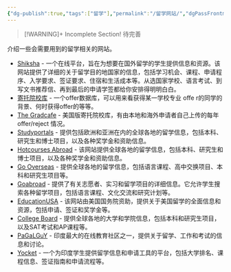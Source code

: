 ```yaml
---
{"dg-publish":true,"tags":["留学"],"permalink":"/留学网站/","dgPassFrontmatter":true,"created":"2023-04-22T12:14:06.900+08:00","updated":"2023-04-22T14:26:43.441+08:00"}
---
```



> [!WARNING]+ Incomplete Section!
> 待完善

介绍一些会需要用到的留学相关的网站。


- [Shiksha](https://studyabroad.shiksha.com/) - 一个在线平台，旨在为想要在国外留学的学生提供信息和资源。该网站提供了详细的关于留学目的地国家的信息，包括学习机会、课程、申请程序、入学要求、签证要求、住宿和生活成本等。从选国家学校、语言考试、到写文书推荐信、再到最后的申请学签都给你安排得明明白白。
- [寄托院校库](https://schools.gter.net/) - 一个offer数据库，可以用来看获得某一学校专业 offe r的同学的背景、何时获得offer的等等。
- [The Gradcafe](https://www.thegradcafe.com/) - 美国版寄托院校库，有由本地和海外申请者自己上传的每年 offer/reject 情况。
- [Studyportals](https://studyportals.com/) - 提供包括欧洲和亚洲在内的全球各地的留学信息，包括本科、研究生和博士项目，以及各种奖学金和资助信息。
- [Hotcourses Abroad](https://www.hotcoursesabroad.com/) - 该网站提供全球各地的留学信息，包括本科、研究生和博士项目，以及各种奖学金和资助信息。
- [Go Overseas](https://www.gooverseas.com/) - 提供全球各地的留学信息，包括语言课程、高中交换项目、本科和研究生项目等。
- [Goabroad](https://www.goabroad.com/) - 提供了有关志愿者、实习和留学项目的详细信息。它允许学生搜索各种留学项目，包括语言课程、文化交流和研究计划等。
- [EducationUSA](https://educationusa.state.gov/) - 该网站由美国国务院资助，提供关于美国留学的全面信息和资源，包括申请、签证和奖学金等。
- [College Board](https://www.collegeboard.org/) - 提供全球各地的大学和学院信息，包括本科和研究生项目，以及SAT考试和AP课程等。
- [PaGaLGuY]([https://www.pagalguy.com/](https://www.pagalguy.com/)) - 印度最大的在线教育社区之一，提供关于留学、工作和考试的信息和讨论。
- [Yocket](https://yocket.com/) - 一个为印度学生提供留学信息和申请工具的平台，包括大学排名、课程信息、签证指南和申请流程等。


